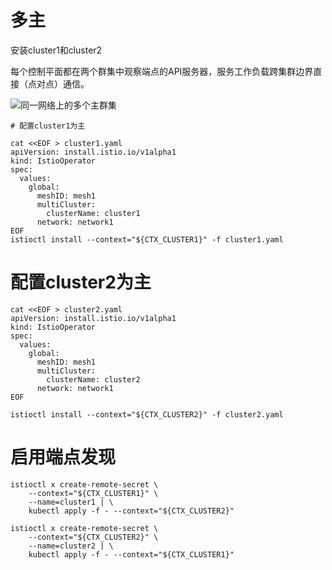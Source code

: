# 多主

安装cluster1和cluster2

每个控制平面都在两个群集中观察端点的API服务器，服务工作负载跨集群边界直接（点对点）通信。


![同一网络上的多个主群集](https://preliminary.istio.io/latest/docs/setup/install/multicluster/multi-primary/arch.svg)
```
# 配置cluster1为主

cat <<EOF > cluster1.yaml
apiVersion: install.istio.io/v1alpha1
kind: IstioOperator
spec:
  values:
    global:
      meshID: mesh1
      multiCluster:
        clusterName: cluster1
      network: network1
EOF
istioctl install --context="${CTX_CLUSTER1}" -f cluster1.yaml
```
# 配置cluster2为主
```
cat <<EOF > cluster2.yaml
apiVersion: install.istio.io/v1alpha1
kind: IstioOperator
spec:
  values:
    global:
      meshID: mesh1
      multiCluster:
        clusterName: cluster2
      network: network1
EOF

istioctl install --context="${CTX_CLUSTER2}" -f cluster2.yaml
```
# 启用端点发现

```
istioctl x create-remote-secret \
    --context="${CTX_CLUSTER1}" \
    --name=cluster1 | \
    kubectl apply -f - --context="${CTX_CLUSTER2}"

istioctl x create-remote-secret \
    --context="${CTX_CLUSTER2}" \
    --name=cluster2 | \
    kubectl apply -f - --context="${CTX_CLUSTER1}"
```
